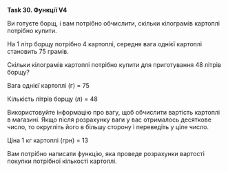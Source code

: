 **Task 30. Функції V4**

Ви готуєте борщ, і вам потрібно обчислити, скільки кілограмів картоплі потрібно купити.

На 1 літр борщу потрібно 4 картоплі, середня вага однієї картоплі становить 75 грамів.

Скільки кілограмів картоплі потрібно купити для приготування 48 літрів борщу?

Вага однієї картоплі (г) = 75

Кількість літрів борщу (л) = 48

Використовуйте інформацію про вагу, щоб обчислити вартість картоплі в магазині. Якщо після розрахунку ваги у вас отрималось десяткове число, то округліть його в більшу сторону і переведіть у ціле число.

Ціна 1 кг картоплі (грн) = 13

Вам потрібно написати функцію, яка проведе розрахунки вартості покупки потрібної кількості картоплі.